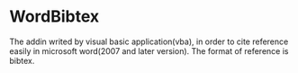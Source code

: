 WordBibtex
==========

The addin writed by visual basic application(vba), in order to cite reference easily in microsoft word(2007 and later version). The format of reference is bibtex. 

